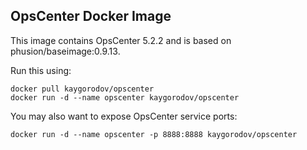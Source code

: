 ## OpsCenter Docker Image

This image contains OpsCenter 5.2.2 and is based on phusion/baseimage:0.9.13.
  
Run this using:

    docker pull kaygorodov/opscenter
    docker run -d --name opscenter kaygorodov/opscenter

You may also want to expose OpsCenter service ports:

    docker run -d --name opscenter -p 8888:8888 kaygorodov/opscenter

